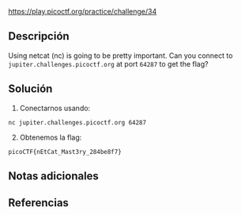 https://play.picoctf.org/practice/challenge/34
## Descripción
Using netcat (nc) is going to be pretty important. Can you connect to `jupiter.challenges.picoctf.org` at port `64287` to get the flag?
## Solución

1. Conectarnos usando:
```
nc jupiter.challenges.picoctf.org 64287
```
2. Obtenemos la flag:
```
picoCTF{nEtCat_Mast3ry_284be8f7}
```
## Notas adicionales
## Referencias

